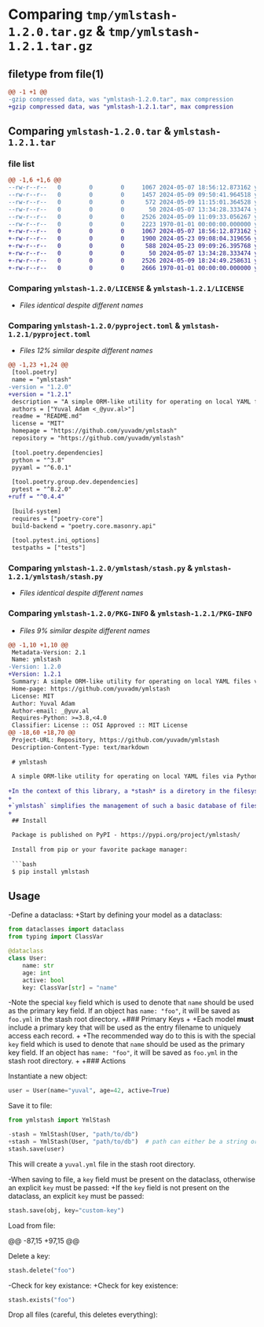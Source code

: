# Comparing `tmp/ymlstash-1.2.0.tar.gz` & `tmp/ymlstash-1.2.1.tar.gz`

## filetype from file(1)

```diff
@@ -1 +1 @@
-gzip compressed data, was "ymlstash-1.2.0.tar", max compression
+gzip compressed data, was "ymlstash-1.2.1.tar", max compression
```

## Comparing `ymlstash-1.2.0.tar` & `ymlstash-1.2.1.tar`

### file list

```diff
@@ -1,6 +1,6 @@
--rw-r--r--   0        0        0     1067 2024-05-07 18:56:12.873162 ymlstash-1.2.0/LICENSE
--rw-r--r--   0        0        0     1457 2024-05-09 09:50:41.964518 ymlstash-1.2.0/README.md
--rw-r--r--   0        0        0      572 2024-05-09 11:15:01.364528 ymlstash-1.2.0/pyproject.toml
--rw-r--r--   0        0        0       50 2024-05-07 13:34:28.333474 ymlstash-1.2.0/ymlstash/__init__.py
--rw-r--r--   0        0        0     2526 2024-05-09 11:09:33.056267 ymlstash-1.2.0/ymlstash/stash.py
--rw-r--r--   0        0        0     2223 1970-01-01 00:00:00.000000 ymlstash-1.2.0/PKG-INFO
+-rw-r--r--   0        0        0     1067 2024-05-07 18:56:12.873162 ymlstash-1.2.1/LICENSE
+-rw-r--r--   0        0        0     1900 2024-05-23 09:08:04.319656 ymlstash-1.2.1/README.md
+-rw-r--r--   0        0        0      588 2024-05-23 09:09:26.395768 ymlstash-1.2.1/pyproject.toml
+-rw-r--r--   0        0        0       50 2024-05-07 13:34:28.333474 ymlstash-1.2.1/ymlstash/__init__.py
+-rw-r--r--   0        0        0     2526 2024-05-09 18:24:49.258631 ymlstash-1.2.1/ymlstash/stash.py
+-rw-r--r--   0        0        0     2666 1970-01-01 00:00:00.000000 ymlstash-1.2.1/PKG-INFO
```

### Comparing `ymlstash-1.2.0/LICENSE` & `ymlstash-1.2.1/LICENSE`

 * *Files identical despite different names*

### Comparing `ymlstash-1.2.0/pyproject.toml` & `ymlstash-1.2.1/pyproject.toml`

 * *Files 12% similar despite different names*

```diff
@@ -1,23 +1,24 @@
 [tool.poetry]
 name = "ymlstash"
-version = "1.2.0"
+version = "1.2.1"
 description = "A simple ORM-like utility for operating on local YAML files via Python dataclasses"
 authors = ["Yuval Adam <_@yuv.al>"]
 readme = "README.md"
 license = "MIT"
 homepage = "https://github.com/yuvadm/ymlstash"
 repository = "https://github.com/yuvadm/ymlstash"
 
 [tool.poetry.dependencies]
 python = "^3.8"
 pyyaml = "^6.0.1"
 
 [tool.poetry.group.dev.dependencies]
 pytest = "^8.2.0"
+ruff = "^0.4.4"
 
 [build-system]
 requires = ["poetry-core"]
 build-backend = "poetry.core.masonry.api"
 
 [tool.pytest.ini_options]
 testpaths = ["tests"]
```

### Comparing `ymlstash-1.2.0/ymlstash/stash.py` & `ymlstash-1.2.1/ymlstash/stash.py`

 * *Files identical despite different names*

### Comparing `ymlstash-1.2.0/PKG-INFO` & `ymlstash-1.2.1/PKG-INFO`

 * *Files 9% similar despite different names*

```diff
@@ -1,10 +1,10 @@
 Metadata-Version: 2.1
 Name: ymlstash
-Version: 1.2.0
+Version: 1.2.1
 Summary: A simple ORM-like utility for operating on local YAML files via Python dataclasses
 Home-page: https://github.com/yuvadm/ymlstash
 License: MIT
 Author: Yuval Adam
 Author-email: _@yuv.al
 Requires-Python: >=3.8,<4.0
 Classifier: License :: OSI Approved :: MIT License
@@ -18,60 +18,70 @@
 Project-URL: Repository, https://github.com/yuvadm/ymlstash
 Description-Content-Type: text/markdown
 
 # ymlstash
 
 A simple ORM-like utility for operating on local YAML files via Python dataclasses.
 
+In the context of this library, a *stash* is a diretory in the filesystem that holds many `.yml` files that all adhere to the same structure.
+
+`ymlstash` simplifies the management of such a basic database of files.
+
 ## Install
 
 Package is published on PyPI - https://pypi.org/project/ymlstash/
 
 Install from pip or your favorite package manager:
 
 ```bash
 $ pip install ymlstash
 ```
 
 ## Usage
 
-Define a dataclass:
+Start by defining your model as a dataclass:
 
 ```python
 from dataclasses import dataclass
 from typing import ClassVar
 
 @dataclass
 class User:
     name: str
     age: int
     active: bool
     key: ClassVar[str] = "name"
 ```
 
-Note the special `key` field which is used to denote that `name` should be used as the primary key field. If an object has `name: "foo"`, it will be saved as `foo.yml` in the stash root directory.
+### Primary Keys
+
+Each model **must** include a primary key that will be used as the entry filename to uniquely access each record. 
+
+The recommended way do to this is with the special `key` field which is used to denote that `name` should be used as the primary key field. If an object has `name: "foo"`, it will be saved as `foo.yml` in the stash root directory.
+
+### Actions
 
 Instantiate a new object:
 
 ```python
 user = User(name="yuval", age=42, active=True)
 ```
 
 Save it to file:
 
 ```python
 from ymlstash import YmlStash
 
-stash = YmlStash(User, "path/to/db")
+stash = YmlStash(User, "path/to/db")  # path can either be a string or Path() object
 stash.save(user)
 ```
 
 This will create a `yuval.yml` file in the stash root directory.
 
-When saving to file, a `key` field must be present on the dataclass, otherwise an explicit `key` must be passed:
+If the `key` field is not present on the dataclass, an explicit `key` must be passed:
 
 ```python
 stash.save(obj, key="custom-key")
 ```
 
 Load from file:
 
@@ -87,15 +97,15 @@
 
 Delete a key:
 
 ```python
 stash.delete("foo")
 ```
 
-Check for key existance:
+Check for key existence:
 
 ```python
 stash.exists("foo")
 ```
 
 Drop all files (careful, this deletes everything):
```

